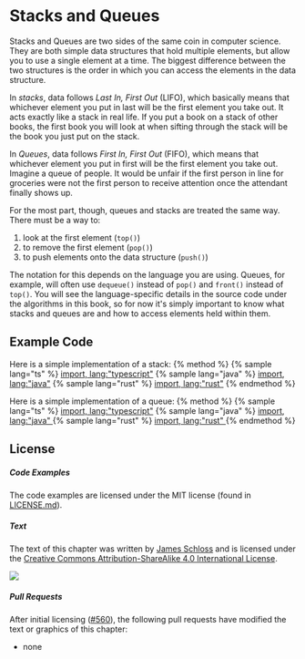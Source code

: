 # Stacks and Queues

Stacks and Queues are two sides of the same coin in computer science. They are both simple data structures that hold multiple elements, but allow you to use a single element at a time. The biggest difference between the two structures is the order in which you can access the elements in the data structure.

In *stacks*, data follows *Last In, First Out* (LIFO), which basically means that whichever element you put in last will be the first element you take out. It acts exactly like a stack in real life. If you put a book on a stack of other books, the first book you will look at when sifting through the stack will be the book you just put on the stack.

In *Queues*, data follows *First In, First Out* (FIFO), which means that whichever element you put in first will be the first element you take out. Imagine a queue of people. It would be unfair if the first person in line for groceries were not the first person to receive attention once the attendant finally shows up.

For the most part, though, queues and stacks are treated the same way. There must be a way to:
1. look at the first element (`top()`)
2. to remove the first element (`pop()`)
3. to push elements onto the data structure (`push()`)

The notation for this depends on the language you are using. Queues, for example, will often use `dequeue()` instead of `pop()` and `front()` instead of `top()`. You will see the language-specific details in the source code under the algorithms in this book, so for now it's simply important to know what stacks and queues are and how to access elements held within them.

## Example Code
Here is a simple implementation of a stack:
{% method %}
{% sample lang="ts" %}
[import, lang:"typescript"](code/typescript/stack.ts)
{% sample lang="java" %}
[import, lang:"java"](code/java/Stack.java)
{% sample lang="rust" %}
[import, lang:"rust"](code/rust/Stack.rs)
{% endmethod %}

Here is a simple implementation of a queue:
{% method %}
{% sample lang="ts" %}
[import, lang:"typescript"](code/typescript/queue.ts)
{% sample lang="java" %}
[import, lang:"java" ](code/java/Queue.java)
{% sample lang="rust" %}
[import, lang:"rust" ](code/rust/Queue.rs)
{% endmethod %}


## License

##### Code Examples

The code examples are licensed under the MIT license (found in [LICENSE.md](https://github.com/algorithm-archivists/algorithm-archive/blob/master/LICENSE.md)).

##### Text

The text of this chapter was written by [James Schloss](https://github.com/leios) and is licensed under the [Creative Commons Attribution-ShareAlike 4.0 International License](https://creativecommons.org/licenses/by-sa/4.0/legalcode).

[<p><img  class="center" src="../cc/CC-BY-SA_icon.svg" /></p>](https://creativecommons.org/licenses/by-sa/4.0/)

##### Pull Requests

After initial licensing ([#560](https://github.com/algorithm-archivists/algorithm-archive/pull/560)), the following pull requests have modified the text or graphics of this chapter:
- none
